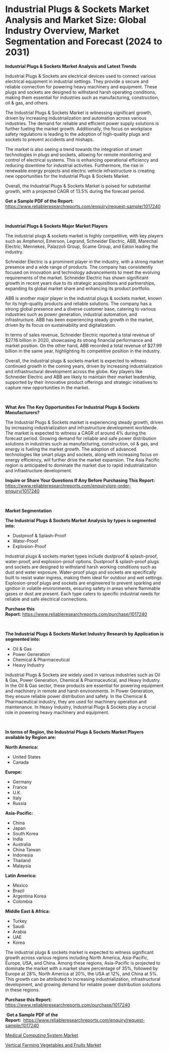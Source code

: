 <p><h1>Industrial Plugs & Sockets Market Analysis and Market Size: Global Industry Overview, Market Segmentation and Forecast (2024 to 2031)</h1></p><p><strong>Industrial Plugs & Sockets Market Analysis and Latest Trends</strong></p>
<p><p>Industrial Plugs & Sockets are electrical devices used to connect various electrical equipment in industrial settings. They provide a secure and reliable connection for powering heavy machinery and equipment. These plugs and sockets are designed to withstand harsh operating conditions, making them essential for industries such as manufacturing, construction, oil & gas, and others.</p><p>The Industrial Plugs & Sockets Market is witnessing significant growth, driven by increasing industrialization and automation across various industries. The demand for reliable and efficient power supply solutions is further fueling the market growth. Additionally, the focus on workplace safety regulations is leading to the adoption of high-quality plugs and sockets to prevent accidents and mishaps.</p><p>The market is also seeing a trend towards the integration of smart technologies in plugs and sockets, allowing for remote monitoring and control of electrical systems. This is enhancing operational efficiency and reducing downtime for industrial activities. Furthermore, the rise in renewable energy projects and electric vehicle infrastructure is creating new opportunities for the Industrial Plugs & Sockets Market.</p><p>Overall, the Industrial Plugs & Sockets Market is poised for substantial growth, with a projected CAGR of 13.5% during the forecast period.</p></p>
<p><strong>Get a Sample PDF of the Report:&nbsp;</strong> <a href="https://www.reliableresearchreports.com/enquiry/request-sample/1017240">https://www.reliableresearchreports.com/enquiry/request-sample/1017240</a></p>
<p>&nbsp;</p>
<p><strong>Industrial Plugs & Sockets Major Market Players</strong></p>
<p><p>The industrial plugs & sockets market is highly competitive, with key players such as Amphenol, Emerson, Legrand, Schneider Electric, ABB, Marechal Electric, Mennekes, Palazzoli Group, Scame Group, and Eaton leading the industry. </p><p>Schneider Electric is a prominent player in the industry, with a strong market presence and a wide range of products. The company has consistently focused on innovation and technology advancements to meet the evolving requirements of the market. Schneider Electric has shown significant growth in recent years due to its strategic acquisitions and partnerships, expanding its global market share and enhancing its product portfolio.</p><p>ABB is another major player in the industrial plugs & sockets market, known for its high-quality products and reliable solutions. The company has a strong global presence and a diverse customer base, catering to various industries such as power generation, industrial automation, and infrastructure. ABB has been experiencing steady growth in the market, driven by its focus on sustainability and digitalization.</p><p>In terms of sales revenue, Schneider Electric reported a total revenue of $27.16 billion in 2020, showcasing its strong financial performance and market position. On the other hand, ABB recorded a total revenue of $27.99 billion in the same year, highlighting its competitive position in the industry.</p><p>Overall, the industrial plugs & sockets market is expected to witness continued growth in the coming years, driven by increasing industrialization and infrastructural development across the globe. Key players like Schneider Electric and ABB are likely to maintain their market leadership, supported by their innovative product offerings and strategic initiatives to capture new opportunities in the market.</p></p>
<p>&nbsp;</p>
<p><strong>What Are The Key Opportunities For Industrial Plugs & Sockets Manufacturers?</strong></p>
<p><p>The Industrial Plugs & Sockets market is experiencing steady growth, driven by increasing industrialization and infrastructure development worldwide. The market is expected to witness a CAGR of around 4% during the forecast period. Growing demand for reliable and safe power distribution solutions in industries such as manufacturing, construction, oil & gas, and energy is fueling the market growth. The adoption of advanced technologies like smart plugs and sockets, along with increasing focus on energy efficiency, will further drive the market expansion. The Asia Pacific region is anticipated to dominate the market due to rapid industrialization and infrastructure development.</p></p>
<p><strong>Inquire or Share Your Questions If Any Before Purchasing This Report:</strong> <a href="https://www.reliableresearchreports.com/enquiry/pre-order-enquiry/1017240">https://www.reliableresearchreports.com/enquiry/pre-order-enquiry/1017240</a></p>
<p>&nbsp;</p>
<p><strong>Market Segmentation</strong></p>
<p><strong>The Industrial Plugs & Sockets Market Analysis by types is segmented into:</strong></p>
<p><ul><li>Dustproof & Splash-Proof</li><li>Water-Proof</li><li>Explosion-Proof</li></ul></p>
<p><p>Industrial plugs & sockets market types include dustproof & splash-proof, water-proof, and explosion-proof options. Dustproof & splash-proof plugs and sockets are designed to withstand harsh working conditions such as dust and water exposure. Water-proof plugs and sockets are specifically built to resist water ingress, making them ideal for outdoor and wet settings. Explosion-proof plugs and sockets are engineered to prevent sparking and ignition in volatile environments, ensuring safety in areas where flammable gases or dust are present. Each type caters to specific industrial needs for reliable and safe electrical connections.</p></p>
<p><strong>Purchase this Report:&nbsp;</strong><a href="https://www.reliableresearchreports.com/purchase/1017240">https://www.reliableresearchreports.com/purchase/1017240</a></p>
<p>&nbsp;</p>
<p><strong>The Industrial Plugs & Sockets Market Industry Research by Application is segmented into:</strong></p>
<p><ul><li>Oil & Gas</li><li>Power Generation</li><li>Chemical & Pharmaceutical</li><li>Heavy Industry</li></ul></p>
<p><p>Industrial Plugs & Sockets are widely used in various industries such as Oil & Gas, Power Generation, Chemical & Pharmaceutical, and Heavy Industry. In the Oil & Gas sector, these products are essential for powering equipment and machinery in remote and harsh environments. In Power Generation, they ensure reliable power distribution and safety. In the Chemical & Pharmaceutical industry, they are used for machinery operation and maintenance. In Heavy Industry, Industrial Plugs & Sockets play a crucial role in powering heavy machinery and equipment.</p></p>
<p>&nbsp;</p>
<p><strong>In terms of Region, the Industrial Plugs & Sockets Market Players available by Region are:</strong></p>
<p>
    <p> <strong> North America: </strong>
        <ul>
            <li>United States</li>
            <li>Canada</li>
        </ul>
        </p> 
    <p> <strong> Europe: </strong>
        <ul>
            <li>Germany</li>
            <li>France</li>
            <li>U.K.</li>
            <li>Italy</li>
            <li>Russia</li>
        </ul>
        </p> 
    <p> <strong> Asia-Pacific: </strong>
        <ul>
            <li>China</li>
            <li>Japan</li>
            <li>South Korea</li>
            <li>India</li>
            <li>Australia</li>
            <li>China Taiwan</li>
            <li>Indonesia</li>
            <li>Thailand</li>
            <li>Malaysia</li>
        </ul>
        </p> 
    <p> <strong> Latin America: </strong>
        <ul>
            <li>Mexico</li>
            <li>Brazil</li>
            <li>Argentina Korea</li>
            <li>Colombia</li>
        </ul>
        </p> 
    <p> <strong> Middle East & Africa: </strong>
        <ul>
            <li>Turkey</li>
            <li>Saudi</li>
            <li>Arabia</li>
            <li>UAE</li>
            <li>Korea</li>
        </ul>
    </p>
    </p>
<p><p>The industrial plugs & sockets market is expected to witness significant growth across various regions including North America, Asia-Pacific, Europe, USA, and China. Among these regions, Asia-Pacific is projected to dominate the market with a market share percentage of 35%, followed by Europe at 28%, North America at 20%, the USA at 12%, and China at 5%. This growth can be attributed to increasing industrialization, infrastructural development, and growing demand for reliable power distribution solutions in these regions.</p></p>
<p><strong>Purchase this Report: </strong><a href="https://www.reliableresearchreports.com/purchase/1017240">https://www.reliableresearchreports.com/purchase/1017240</a></p>
<p>&nbsp;<strong>Get a Sample PDF of the Report:&nbsp;&nbsp;</strong><a href="https://www.reliableresearchreports.com/enquiry/request-sample/1017240">https://www.reliableresearchreports.com/enquiry/request-sample/1017240</a></p>
<p><strong></strong></p>
<p><p><a href="https://issuu.com/reportprime-2/docs/medical-computing-system-market-size-2030.pptx">Medical Computing System Market</a></p><p><a href="https://issuu.com/reportprime-2/docs/vertical-farming-vegetables-and-fruits-market-size">Vertical Farming Vegetables and Fruits Market</a></p></p>